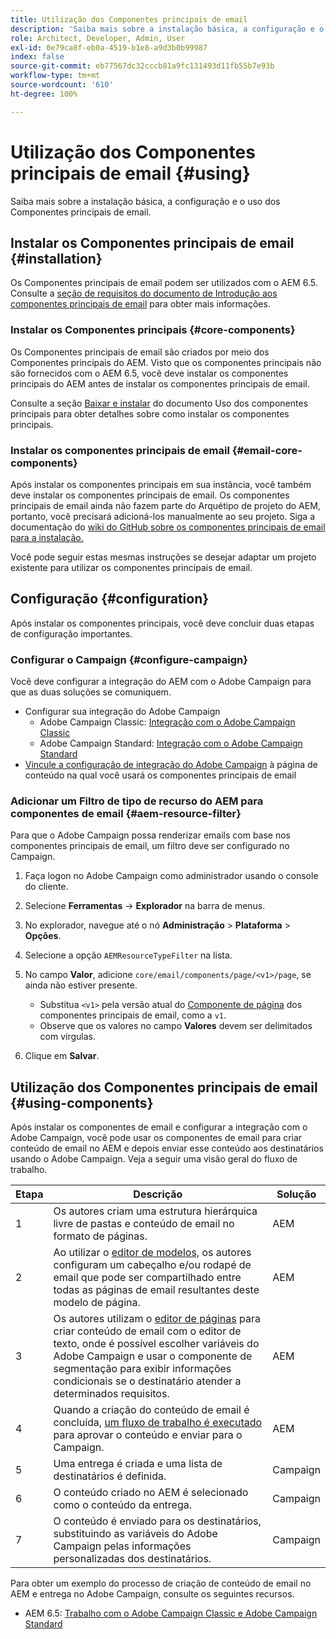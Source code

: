 ```yaml
---
title: Utilização dos Componentes principais de email
description: 'Saiba mais sobre a instalação básica, a configuração e o uso dos Componentes principais de email. '
role: Architect, Developer, Admin, User
exl-id: 0e79ca8f-eb0a-4519-b1e8-a9d3b0b99987
index: false
source-git-commit: eb77567dc32cccb81a9fc131493d11fb55b7e93b
workflow-type: tm+mt
source-wordcount: '610'
ht-degree: 100%

---
```



# Utilização dos Componentes principais de email {#using}

Saiba mais sobre a instalação básica, a configuração e o uso dos Componentes principais de email. 

## Instalar os Componentes principais de email {#installation}

Os Componentes principais de email podem ser utilizados com o AEM 6.5. Consulte a [seção de requisitos do documento de Introdução aos componentes principais de email](introduction.md#requirements) para obter mais informações.

### Instalar os Componentes principais {#core-components}

Os Componentes principais de email são criados por meio dos Componentes principais do AEM. Visto que os componentes principais não são fornecidos com o AEM 6.5, você deve instalar os componentes principais do AEM antes de instalar os componentes principais de email.

Consulte a seção [Baixar e instalar](/help/get-started/using.md#download-and-install) do documento Uso dos componentes principais para obter detalhes sobre como instalar os componentes principais.

### Instalar os componentes principais de email {#email-core-components}

Após instalar os componentes principais em sua instância, você também deve instalar os componentes principais de email. Os componentes principais de email ainda não fazem parte do Arquétipo de projeto do AEM, portanto, você precisará adicioná-los manualmente ao seu projeto. Siga a documentação do [wiki do GitHub sobre os componentes principais de email para a instalação.](https://github.com/adobe/aem-core-email-components/wiki/Adding-to-Existing-Project)

Você pode seguir estas mesmas instruções se desejar adaptar um projeto existente para utilizar os componentes principais de email.

## Configuração {#configuration}

Após instalar os componentes principais, você deve concluir duas etapas de configuração importantes.

### Configurar o Campaign {#configure-campaign}

Você deve configurar a integração do AEM com o Adobe Campaign para que as duas soluções se comuniquem.

* Configurar sua integração do Adobe Campaign
   * Adobe Campaign Classic: [Integração com o Adobe Campaign Classic](https://experienceleague.adobe.com/docs/experience-manager-65/administering/integration/campaignonpremise.html?lang=pt-BR) 
   * Adobe Campaign Standard: [Integração com o Adobe Campaign Standard](https://experienceleague.adobe.com/docs/experience-manager-65/administering/integration/campaignstandard.html?lang=pt-BR) 
* [Vincule a configuração de integração do Adobe Campaign](/help/email/components/page.md#cloud-services-tab) à página de conteúdo na qual você usará os componentes principais de email

### Adicionar um Filtro de tipo de recurso do AEM para componentes de email {#aem-resource-filter}

Para que o Adobe Campaign possa renderizar emails com base nos componentes principais de email, um filtro deve ser configurado no Campaign.

1. Faça logon no Adobe Campaign como administrador usando o console do cliente.

1. Selecione **Ferramentas** -> **Explorador** na barra de menus.

1. No explorador, navegue até o nó **Administração** > **Plataforma** > **Opções**.

1. Selecione a opção `AEMResourceTypeFilter` na lista.

1. No campo **Valor**, adicione `core/email/components/page/<v1>/page`, se ainda não estiver presente.

   * Substitua `<v1>` pela versão atual do [Componente de página](/help/email/components/page.md) dos componentes principais de email, como a `v1`.
   * Observe que os valores no campo **Valores** devem ser delimitados com vírgulas.

1. Clique em **Salvar**.

## Utilização dos Componentes principais de email {#using-components}

Após instalar os componentes de email e configurar a integração com o Adobe Campaign, você pode usar os componentes de email para criar conteúdo de email no AEM e depois enviar esse conteúdo aos destinatários usando o Adobe Campaign. Veja a seguir uma visão geral do fluxo de trabalho. 

| Etapa | Descrição | Solução |
|---|---|---|
| 1 | Os autores criam uma estrutura hierárquica livre de pastas e conteúdo de email no formato de páginas. | AEM |
| 2 | Ao utilizar o [editor de modelos,](https://experienceleague.adobe.com/docs/experience-manager-cloud-service/sites/authoring/features/templates.html?lang=pt-BR) os autores configuram um cabeçalho e/ou rodapé de email que pode ser compartilhado entre todas as páginas de email resultantes deste modelo de página. | AEM |
| 3 | Os autores utilizam o [editor de páginas](https://experienceleague.adobe.com/docs/experience-manager-cloud-service/content/sites/authoring/fundamentals/editing-content.html?lang=pt-BR) para criar conteúdo de email com o editor de texto, onde é possível escolher variáveis do Adobe Campaign e usar o componente de segmentação para exibir informações condicionais se o destinatário atender a determinados requisitos. | AEM |
| 4 | Quando a criação do conteúdo de email é concluída, [um fluxo de trabalho é executado](https://experienceleague.adobe.com/docs/experience-manager-cloud-service/content/sites/authoring/workflows/overview.html?lang=pt-BR) para aprovar o conteúdo e enviar para o Campaign. | AEM |
| 5 | Uma entrega é criada e uma lista de destinatários é definida. | Campaign |
| 6 | O conteúdo criado no AEM é selecionado como o conteúdo da entrega. | Campaign |
| 7 | O conteúdo é enviado para os destinatários, substituindo as variáveis do Adobe Campaign pelas informações personalizadas dos destinatários. | Campaign |

Para obter um exemplo do processo de criação de conteúdo de email no AEM e entrega no Adobe Campaign, consulte os seguintes recursos.

* AEM 6.5: [Trabalho com o Adobe Campaign Classic e Adobe Campaign Standard](https://experienceleague.adobe.com/docs/experience-manager-65/authoring/aem-adobe-campaign/campaign.html?lang=pt-BR)
